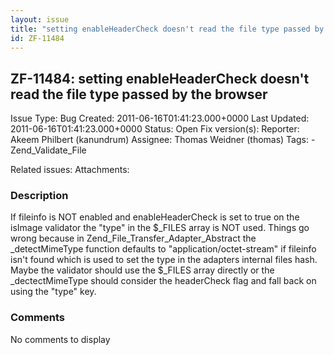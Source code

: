 ```yaml
---
layout: issue
title: "setting enableHeaderCheck doesn't read the file type passed by the browser"
id: ZF-11484
---
```


ZF-11484: setting enableHeaderCheck doesn't read the file type passed by the browser 
-------------------------------------------------------------------------------------

 Issue Type: Bug Created: 2011-06-16T01:41:23.000+0000 Last Updated: 2011-06-16T01:41:23.000+0000 Status: Open Fix version(s): 
 Reporter:  Akeem Philbert (kanundrum)  Assignee:  Thomas Weidner (thomas)  Tags: - Zend\_Validate\_File
 
 Related issues: 
 Attachments: 
### Description

If fileinfo is NOT enabled and enableHeaderCheck is set to true on the isImage validator the "type" in the $\_FILES array is NOT used. Things go wrong because in Zend\_File\_Transfer\_Adapter\_Abstract the \_detectMimeType function defaults to "application/octet-stream" if fileinfo isn't found which is used to set the type in the adapters internal files hash. Maybe the validator should use the $\_FILES array directly or the \_dectectMimeType should consider the headerCheck flag and fall back on using the "type" key.

 

 

### Comments

No comments to display
